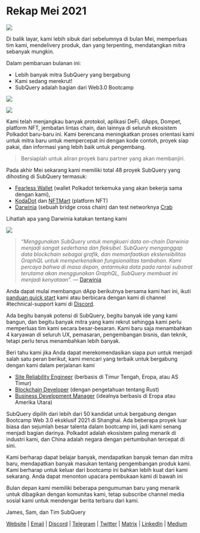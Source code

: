 # Rekap Mei 2021

![](https://miro.medium.com/max/1400/1*5E_eIJBTvHI7W24ib_Syvw.png)

Di balik layar, kami lebih sibuk dari sebelumnya di bulan Mei, memperluas tim kami, mendelivery produk, dan yang terpenting, mendatangkan mitra sebanyak mungkin.

Dalam pembaruan bulanan ini:

-   Lebih banyak mitra SubQuery yang bergabung
-   Kami sedang merekrut!
-   SubQuery adalah bagian dari Web3.0 Bootcamp

![](https://miro.medium.com/freeze/max/60/1*bFOaBnLZUfhRxiQa7fjbwA.gif?q=20)

![](https://miro.medium.com/max/640/1*bFOaBnLZUfhRxiQa7fjbwA.gif)

Kami telah menjangkau banyak protokol, aplikasi DeFi, dApps, Dompet, platform NFT, jembatan lintas chain, dan lainnya di seluruh ekosistem Polkadot baru-baru ini. Kami berencana meningkatkan proses orientasi kami untuk mitra baru untuk mempercepat ini dengan kode contoh, proyek siap pakai, dan informasi yang lebih baik untuk pengembang.

> Bersiaplah untuk aliran proyek baru partner yang akan membanjiri.

Pada akhir Mei sekarang kami memiliki total 48 proyek SubQuery yang dihosting di SubQuery termasuk:

-   [Fearless Wallet](https://fearlesswallet.io/) (wallet Polkadot terkemuka yang akan bekerja sama dengan kami),
-   [KodaDot](https://kodadot.xyz/) dan [NFTMart](https://www.nftmart.io/) (platform NFT)
-   [Darwinia](https://explorer.subquery.network/subquery/darwinia-network/darwinia) (sebuah bridge cross chain) dan test networknya [Crab](https://explorer.subquery.network/subquery/wuminzhe/crab)

Lihatlah apa yang Darwinia katakan tentang kami

![](https://miro.medium.com/max/1400/0*Bc8P3mcH6rz-KtT0)

> _“Menggunakan SubQuery untuk mengkueri data on-chain Darwinia menjadi sangat sederhana dan fleksibel. SubQuery menganggap data blockchain sebagai grafik, dan memanfaatkan ekstensibilitas GraphQL untuk memperkenalkan fungsionalitas tambahan. Kami percaya bahwa di masa depan, antarmuka data pada rantai substrat terutama akan menggunakan GraphQL, SubQuery membuat ini menjadi kenyataan”._ — [Darwinia](https://subquery.medium.com/darwinias-network-data-is-now-available-for-free-in-subquery-b4f51c73fb15)

Anda dapat mulai membangun dApp berikutnya bersama kami hari ini, ikuti [panduan quick start](https://doc.subquery.network/quickstart.html) kami atau berbicara dengan kami di channel #technical-support kami di [Discord](https://discord.com/invite/78zg8aBSMG).

Ada begitu banyak potensi di SubQuery, begitu banyak ide yang kami bangun, dan begitu banyak mitra yang kami rekrut sehingga kami perlu memperluas tim kami secara besar-besaran. Kami baru saja menambahkan 4 karyawan di seluruh UX, pemasaran, pengembangan bisnis, dan teknik, tetapi perlu terus menambahkan lebih banyak.

Beri tahu kami jika Anda dapat merekomendasikan siapa pun untuk menjadi salah satu peran berikut, kami mencari yang terbaik untuk bergabung dengan kami dalam perjalanan kami

-   [Site Reliability Engineer](https://dash.recooty.com/openings/details/e44cf9762b402f5d8b5bc36f60304a15) (berbasis di Timur Tengah, Eropa, atau AS Timur)
-   [Blockchain Developer](https://dash.recooty.com/openings/details/9578a63fbe545bd82cc5bbe749636af1) (dengan pengetahuan tentang Rust)
-   [Business Development Manager](https://rcty.co/3coJPrV) (idealnya berbasis di Eropa atau Amerika Utara)

SubQuery dipilih dari lebih dari 50 kandidat untuk bergabung dengan Bootcamp Web 3.0 eksklusif 2021 di Shanghai. Ada beberapa proyek luar biasa dan sejumlah besar talenta dalam bootcamp ini, jadi kami senang menjadi bagian darinya. Polkadot adalah ekosistem paling menarik di industri kami, dan China adalah negara dengan pertumbuhan tercepat di sini.

Kami berharap dapat belajar banyak, mendapatkan banyak teman dan mitra baru, mendapatkan banyak masukan tentang pengembangan produk kami. Kami berharap untuk keluar dari bootcamp ini bahkan lebih kuat dari kami sekarang. Anda dapat menonton upacara pembukaan kami di bawah ini

Bulan depan kami memiliki beberapa pengumuman baru yang menarik untuk dibagikan dengan komunitas kami, tetap subscribe channel media sosial kami untuk mendengar berita terbaru dari kami.

James, Sam, dan Tim SubQuery

[Website](https://subquery.network/) | [Email](mailto:hello@subquery.network) | [Discord](https://discord.com/invite/78zg8aBSMG) | [Telegram](https://t.me/subquerynetwork) | [Twitter](https://twitter.com/subquerynetwork) | [Matrix](https://matrix.to/#/#subquery:matrix.org) | [LinkedIn](https://www.linkedin.com/company/subquery) | [Medium](https://subquery.medium.com/)
